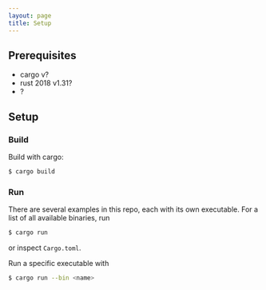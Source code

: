 ```yaml
---
layout: page
title: Setup
---
```


## Prerequisites

  * cargo v?
  * rust 2018 v1.31?
  * ?


## Setup

### Build

Build with cargo:

```bash
$ cargo build
```

### Run

There are several examples in this repo, each with its own executable.
For a list of all available binaries, run

```bash
$ cargo run
```

or inspect `Cargo.toml`.

Run a specific executable with

```bash
$ cargo run --bin <name>
```
